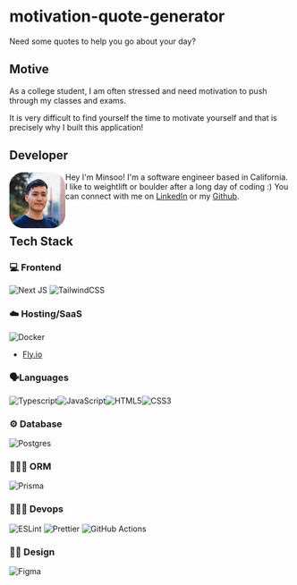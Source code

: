 # motivation-quote-generator

Need some quotes to help you go about your day?

## Motive

As a college student, I am often stressed and need motivation to push through my classes and exams.

It is very difficult to find yourself the time to motivate yourself and that is precisely why I built this application!

## Developer

<img align="left" src="public/minsoo.png" alt="image of Minsoo Kim" width="100" height="100">

Hey I'm Minsoo! I'm a software engineer based in California. I like to weightlift or boulder after a long day of coding :) You can connect with me on [LinkedIn](https://www.linkedin.com/in/minsookime/) or my [Github](https://github.com/minsooerickim).

<br/>

## Tech Stack

### 💻 Frontend
![Next JS](https://img.shields.io/badge/Next-black?style=for-the-badge&logo=next.js&logoColor=white)
![TailwindCSS](https://img.shields.io/badge/tailwindcss-%2338B2AC.svg?style=for-the-badge&logo=tailwind-css&logoColor=white)

### ☁️ Hosting/SaaS
![Docker](https://img.shields.io/badge/docker-%230db7ed.svg?style=for-the-badge&logo=docker&logoColor=white)
- [Fly.io](https://fly.io/)

### 🗣Languages
![Typescript](https://img.shields.io/badge/TypeScript-007ACC?style=for-the-badge&logo=typescript&logoColor=white)![JavaScript](https://img.shields.io/badge/javascript-%23323330.svg?style=for-the-badge&logo=javascript&logoColor=%23F7DF1E)![HTML5](https://img.shields.io/badge/html5-%23E34F26.svg?&style=for-the-badge&logo=html5&logoColor=white)![CSS3](https://img.shields.io/badge/css3-%231572B6.svg?&style=for-the-badge&logo=css3&logoColor=white)

### ⚙️ Database
![Postgres](https://img.shields.io/badge/postgres-%23316192.svg?style=for-the-badge&logo=postgresql&logoColor=white)

### 🧗🏿‍♂️ ORM
![Prisma](https://img.shields.io/badge/Prisma-3982CE?style=for-the-badge&logo=Prisma&logoColor=white)

### 🚴🏼‍♂️ Devops
![ESLint](https://img.shields.io/badge/ESLint-4B3263?style=for-the-badge&logo=eslint&logoColor=white)
![Prettier](https://img.shields.io/badge/prettier-1A2C34?style=for-the-badge&logo=prettier&logoColor=F7BA3E)
![GitHub Actions](https://img.shields.io/badge/github%20actions-%232671E5.svg?style=for-the-badge&logo=githubactions&logoColor=white)

### 💅🏽 Design
![Figma](https://img.shields.io/badge/figma-%23F24E1E.svg?style=for-the-badge&logo=figma&logoColor=white)